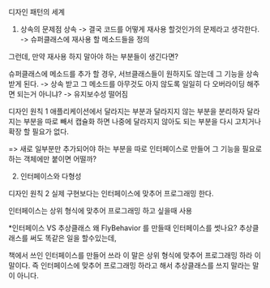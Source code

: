 디자인 패턴의 세계


1. 상속의 문제점
상속 
-> 결국 코드를 어떻게 재사용 할것인가의 문제라고 생각한다.
-> 슈퍼클래스에 재사용 할 메소드들을 정의

그런데,  만약 재사용 하지 말아야 하는 부분들이 생긴다면?

슈퍼클래스에 메소드를 추가 할 경우, 서브클래스들이 원하지도 않는데 그 기능을 상속받게 된다.
-> 상속 받고 그 메소드를 아무것도 아지 않도록 일일히 다 오버라이딩 해주면 되는거 아니냐?
-> 유지보수성 떨어짐


디자인 원칙 1
애플리케이션에서 달라지는 부분과 달라지지 않는 부분을 분리하자
달라지는 부분을 따로 빼서 캡슐화 하면 나중에 달라지지 않아도 되는 부분을 다시 고치거나 확장 할 필요가 없다.


=> 새로 일부분만 추가되어야 하는 부분을 따로 인터페이스로 만들어 그 기능을 필요로 하는 객체에만 붙이면 어떨까?


2. 인터페이스와 다형성


디자인 원칙 2
실제 구현보다는 인터페이스에 맞추어 프로그래밍 한다.

인터페이스는 상위 형식에 맞추어 프로그래밍 하고 싶을때 사용

*인터페이스 VS 추상클래스
왜 FlyBehavior 를 만들때 인터페이스를 썻나요? 추상클래스를 써도 똑같은 일을 할수있는데,

책에서 쓰인 인터페이스를 만들어 쓰라 이 말은 상위 형식에 맞추어 프로그래밍 하라 이말이다.
즉 인터페이스에 맞추어 프로그래밍 하라고 해서 추상클래스를 쓰지 말라는 말이 아니다.

